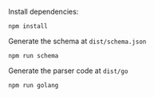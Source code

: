 Install dependencies:

```
npm install
```

Generate the schema at `dist/schema.json`

```
npm run schema
```

Generate the parser code at `dist/go`

```
npm run golang
```
